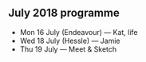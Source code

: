 ## July 2018 programme

* Mon 16 July (Endeavour) — Kat, life
* Wed 18 July (Hessle) — Jamie
* Thu 19 July — Meet & Sketch